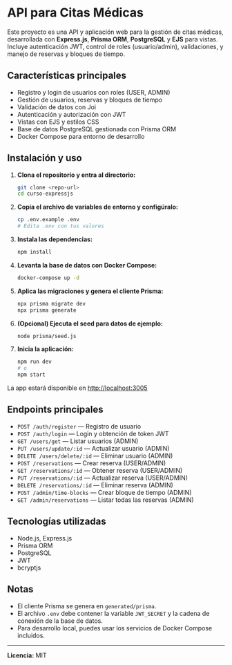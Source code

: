 # API para Citas Médicas

Este proyecto es una API y aplicación web para la gestión de citas médicas, desarrollada con **Express.js**, **Prisma ORM**, **PostgreSQL** y **EJS** para vistas. Incluye autenticación JWT, control de roles (usuario/admin), validaciones, y manejo de reservas y bloques de tiempo.

## Características principales

- Registro y login de usuarios con roles (USER, ADMIN)
- Gestión de usuarios, reservas y bloques de tiempo
- Validación de datos con Joi
- Autenticación y autorización con JWT
- Vistas con EJS y estilos CSS
- Base de datos PostgreSQL gestionada con Prisma ORM
- Docker Compose para entorno de desarrollo

## Instalación y uso

1. **Clona el repositorio y entra al directorio:**
   ```bash
   git clone <repo-url>
   cd curso-expressjs
   ```
2. **Copia el archivo de variables de entorno y configúralo:**
   ```bash
   cp .env.example .env
   # Edita .env con tus valores
   ```
3. **Instala las dependencias:**
   ```bash
   npm install
   ```
4. **Levanta la base de datos con Docker Compose:**
   ```bash
   docker-compose up -d
   ```
5. **Aplica las migraciones y genera el cliente Prisma:**
   ```bash
   npx prisma migrate dev
   npx prisma generate
   ```
6. **(Opcional) Ejecuta el seed para datos de ejemplo:**
   ```bash
   node prisma/seed.js
   ```
7. **Inicia la aplicación:**
   ```bash
   npm run dev
   # o
   npm start
   ```

La app estará disponible en [http://localhost:3005](http://localhost:3005)

## Endpoints principales

- `POST /auth/register` — Registro de usuario
- `POST /auth/login` — Login y obtención de token JWT
- `GET /users/get` — Listar usuarios (ADMIN)
- `PUT /users/update/:id` — Actualizar usuario (ADMIN)
- `DELETE /users/delete/:id` — Eliminar usuario (ADMIN)
- `POST /reservations` — Crear reserva (USER/ADMIN)
- `GET /reservations/:id` — Obtener reserva (USER/ADMIN)
- `PUT /reservations/:id` — Actualizar reserva (USER/ADMIN)
- `DELETE /reservations/:id` — Eliminar reserva (ADMIN)
- `POST /admin/time-blocks` — Crear bloque de tiempo (ADMIN)
- `GET /admin/reservations` — Listar todas las reservas (ADMIN)

## Tecnologías utilizadas

- Node.js, Express.js
- Prisma ORM
- PostgreSQL
- JWT
- bcryptjs

## Notas

- El cliente Prisma se genera en `generated/prisma`.
- El archivo `.env` debe contener la variable `JWT_SECRET` y la cadena de conexión de la base de datos.
- Para desarrollo local, puedes usar los servicios de Docker Compose incluidos.

---

**Licencia:** MIT